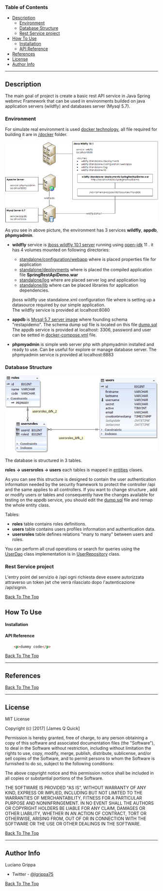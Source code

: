 ### Table of Contents
- [Description](#description)
  - [Environment](#environment)
  - [Database Structure](#database-structure)
  - [Rest Service project](#rest-service-project)
- [How To Use](#how-to-use)
    - [Installation](#installation)
    - [API Reference](#api-reference)
- [References](#references)
- [License](#license)
- [Author Info](#author-info)

---

## Description

The main goal of project is create a basic rest API service in Java Spring webmvc Framework that can be used in environments builded on java application servers (wildfly) and databases server (Mysql 5.7).<br />

### Environment

For simulate real environment is used [docker technology](https://www.docker.com), all file required for building it are in [/docker](/docker) folder.

![Docker compose services](/docs/images/docker-compose.PNG?raw=true "Project services")
<p>
As you see in above picture, the environment has 3 services <b>wildfly</b>, <b>appdb</b>, <b>phpmyadmin</b>.</p>

- **wildfly** service is [jboss wildfly 10.1 server](https://wildfly.org) running using [open-jdk](https://openjdk.java.net) 11 .
  it has 4 volumes mounted on following directories:
  - [standalone/configuration/webapp](/docker/wildfly/standalone/configuration/webapps)
    where is placed properties file for application 
  - [standalone/deployments](/docker/wildfly/standalone/deployments)
    where is placed the compiled application file **SpringRestApiDemo.war**
  - [standalone/log](/docker/wildfly/standalone/log)
    where are placed server log and application log
  - [standalone/lib](/docker/wildfly/standalone/lib)
    where can be placed libraries for application dependencies.

  jboss wildfly use standalone.xml configuration file where is setting up a datasource required by 
  our simple application.<br />
  The wildfly service is provided at localhost:8080
  
- **appdb** is [Mysql 5.7 server image](https://hub.docker.com/_/mysql) where founding schema "restapidemo".
  The schema dump sql file is located on this file [dump.sql](/docker/mysql/dump.sql)
  The appdb service is provided at localhost: 3306, password and user can be setted in [docker-compose.yml](/docker/docker-compose.yml) file.

- **phpmyadmin** is simple web server php with phpmyadmin installed and ready to use.
  Can be useful for explore or manage database server.
  The phpmyadmin service is provided at localhost:8883

### Database Structure

![Docker compose services](/docs/images/database.png?raw=true "Project services")
<p>
The database is structured in 3 tables.

**roles -> usersroles -> users** each tables is mapped in [entities](/src/main/java/entities) clases.

As you can see this structure is designed to contain the user authentication information needed by the security framework to protect the controller /api and the same applies to all controllers.
If you want to change structure , add or modify users or tables and consequently have the changes available for testing on the appdb service, you should edit the [dump.sql](/docker/mysql/dump.sql) file and remap the whole entity class.

Tables: 

- **roles** table contains roles definitions.
- **users** table contains users profiles information and authentication data.
- **usersroles** table defines relations "many to many" between users and roles.

You can perform all crud operations or search for queries using the [UserDao](/src/main/java/dao/UserDao.java) class implementation is in [UserRepository](/src/main/java/repositories/UserRepository.java) class.

### Rest Service project
L'entry point del servizio è /api ogni richiesta deve essere autorizzata attraverso un token jwt che verrà rilasciato dopo 
l'autenticazione /api/signin.
</p>

[Back To The Top](#description)

## How To Use

#### Installation



#### API Reference

```html
    <p>dummy code</p>
```
[Back To The Top](##tableofcontents)

---

## References
[Back To The Top](#description)

---

## License

MIT License

Copyright (c) [2017] [James Q Quick]

Permission is hereby granted, free of charge, to any person obtaining a copy
of this software and associated documentation files (the "Software"), to deal
in the Software without restriction, including without limitation the rights
to use, copy, modify, merge, publish, distribute, sublicense, and/or sell
copies of the Software, and to permit persons to whom the Software is
furnished to do so, subject to the following conditions:

The above copyright notice and this permission notice shall be included in all
copies or substantial portions of the Software.

THE SOFTWARE IS PROVIDED "AS IS", WITHOUT WARRANTY OF ANY KIND, EXPRESS OR
IMPLIED, INCLUDING BUT NOT LIMITED TO THE WARRANTIES OF MERCHANTABILITY,
FITNESS FOR A PARTICULAR PURPOSE AND NONINFRINGEMENT. IN NO EVENT SHALL THE
AUTHORS OR COPYRIGHT HOLDERS BE LIABLE FOR ANY CLAIM, DAMAGES OR OTHER
LIABILITY, WHETHER IN AN ACTION OF CONTRACT, TORT OR OTHERWISE, ARISING FROM,
OUT OF OR IN CONNECTION WITH THE SOFTWARE OR THE USE OR OTHER DEALINGS IN THE
SOFTWARE.

[Back To The Top](#description)

---

## Author Info

Luciano Grippa
- Twitter - [@lgrippa75](https://twitter.com/lgrippa75)

[Back To The Top](#description)
